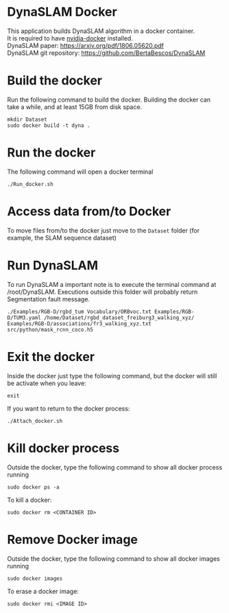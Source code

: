 # DynaSLAM Docker
This application builds DynaSLAM algorithm in a docker container. <br/>
It is required to have [nvidia-docker](https://github.com/NVIDIA/nvidia-docker) installed. <br/> 
DynaSLAM paper: https://arxiv.org/pdf/1806.05620.pdf <br/>
DynaSLAM git repository: https://github.com/BertaBescos/DynaSLAM
 

# Build the docker 
Run the following command to build the docker. Building the docker can take a while, and at least 15GB from disk space.
```
mkdir Dataset
sudo docker build -t dyna .
```

# Run the docker
The following command will open a docker terminal
```
./Run_docker.sh
```
# Access data from/to Docker
To move files from/to the docker just move to the ```Dataset``` folder (for example, the SLAM sequence dataset)

# Run DynaSLAM
To run DynaSLAM a important note is to execute the terminal command at /root/DynaSLAM. Executions outside this folder will probably return Segmentation fault message. 
```
./Examples/RGB-D/rgbd_tum Vocabulary/ORBvoc.txt Examples/RGB-D/TUM3.yaml /home/Dataset/rgbd_dataset_freiburg3_walking_xyz/ Examples/RGB-D/associations/fr3_walking_xyz.txt src/python/mask_rcnn_coco.h5
```

# Exit the docker
Inside the docker just type the following command, but the docker will still be activate when you leave:
```
exit
```
If you want to return to the docker process:
```
./Attach_docker.sh
```

# Kill docker process
Outside the docker, type the following command to show all docker process running
```
sudo docker ps -a
```
To kill a docker: 
```
sudo docker rm <CONTAINER ID> 
```

# Remove Docker image
Outside the docker, type the following command to show all docker images running
```
sudo docker images
```
To erase a docker image:
```
sudo docker rmi <IMAGE ID>
```

